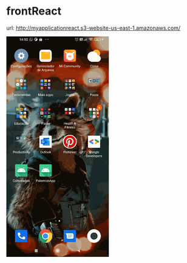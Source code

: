 # frontReact

url: http://myapplicationreact.s3-website-us-east-1.amazonaws.com/

![Alt Text](https://github.com/agathaappb/frontReact/blob/main/testReact.gif?raw=true)

